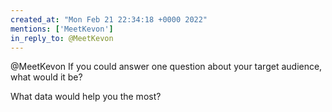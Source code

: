 ```yaml
---
created_at: "Mon Feb 21 22:34:18 +0000 2022"
mentions: ['MeetKevon']
in_reply_to: @MeetKevon
---
```


@MeetKevon If you could answer one question about your target audience, what would it be?

What data would help you the most?